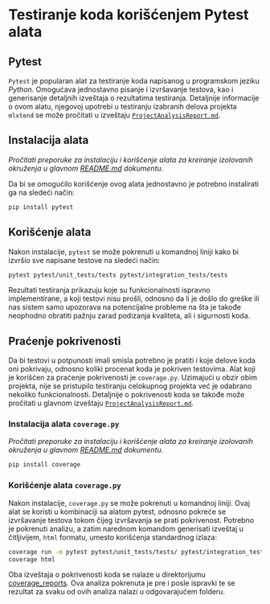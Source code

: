 # Testiranje koda korišćenjem Pytest alata

## Pytest

`Pytest` je popularan alat za testiranje koda napisanog u programskom jeziku *Python*. Omogućava jednostavno pisanje i izvršavanje testova, kao i generisanje detaljnih izveštaja o rezultatima testiranja. Detaljnije informacije o ovom alatu, njegovoj upotrebi u testiranju izabranih delova projekta `mlxtend` se može pročitati u izveštaju [`ProjectAnalysisReport.md`](../ProjectAnalysisReport.md).

## Instalacija alata

*Pročitati preporuke za instalaciju i korišćenje alata za kreiranje izolovanih okruženja u glavnom [README.md](../README.md#preporuka-za-instalaciju-alata) dokumentu.*

Da bi se omogućilo korišćenje ovog alata jednostavno je potrebno instalirati ga na sledeći način:

```bash
pip install pytest
```

## Korišćenje alata

Nakon instalacije, `pytest` se može pokrenuti u komandnoj liniji kako bi izvršio sve napisane testove na sledeći način:

```bash
pytest pytest/unit_tests/tests pytest/integration_tests/tests
```

Rezultati testiranja prikazuju koje su funkcionalnosti ispravno implementirane, a koji testovi nisu prošli, odnosno da li je došlo do greške ili nas sistem samo upozorava na potencijalne probleme na šta je takođe neophodno obratiti pažnju zarad podizanja kvaliteta, ali i sigurnosti koda. 

## Praćenje pokrivenosti

Da bi testovi u potpunosti imali smisla potrebno je pratiti i koje delove koda oni pokrivaju, odnosno koliki procenat koda je pokriven testovima. Alat koji je korišćen za praćenje pokrivenosti je `coverage.py`. Uzimajući u obzir obim projekta, nije se pristupilo testiranju celokupnog projekta već je odabrano nekoliko funkcionalnosti. Detaljnije o pokrivenosti koda se takođe može pročitati u glavnom izveštaju [`ProjectAnalysisReport.md`](../ProjectAnalysisReport.md).

### Instalacija alata `coverage.py`

*Pročitati preporuke za instalaciju i korišćenje alata za kreiranje izolovanih okruženja u glavnom [README.md](../README.md#preporuka-za-instalaciju-alata) dokumentu.*

```bash
pip install coverage
```

### Korišćenje alata `coverage.py`

Nakon instalacije, `coverage.py` se može pokrenuti u komandnoj liniji. Ovaj alat se koristi u kombinaciji sa alatom pytest, odnosno pokreće se izvršavanje testova tokom čijeg izvršavanja se prati pokrivenost. Potrebno je pokrenuti analizu, a zatim narednom komandom generisati izveštaj u čitljivijem, `html` formatu, umesto korišćenja standardnog izlaza:

```bash
coverage run -m pytest pytest/unit_tests/tests/ pytest/integration_tests/tests/
coverage html
```

Oba izveštaja o pokrivenosti koda se nalaze u direktorijumu [coverage_reports](coverage_reports/). Ova analiza pokrenuta je pre i posle ispravki te se rezultat za svaku od ovih analiza nalazi u odgovarajućem folderu.

